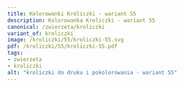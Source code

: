 ```yaml
---
title: Kolorowanki Króliczki - wariant 55
description: Kolorowanka Kroliczki - wariant 55
canonical: /zwierzeta/kroliczki
variant_of: kroliczki
image: /kroliczki/55/kroliczki-55.svg
pdf: /kroliczki/55/kroliczki-55.pdf
tags:
- zwierzeta
- kroliczki
alt: "kroliczki do druku i pokolorowania - wariant 55"
---
```

